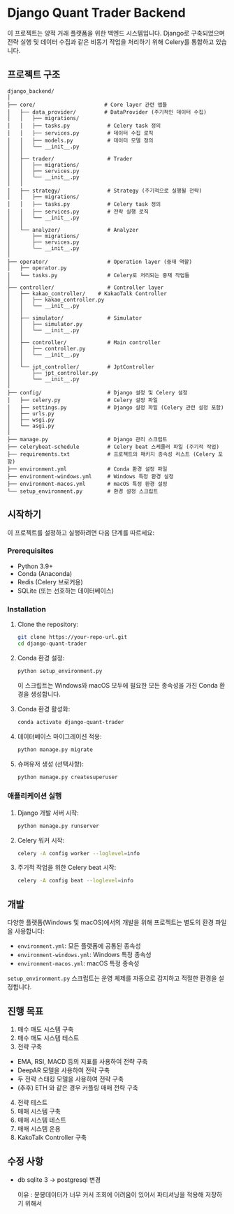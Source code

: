 # Django Quant Trader Backend

이 프로젝트는 양적 거래 플랫폼을 위한 백엔드 시스템입니다. Django로 구축되었으며 전략 실행 및 데이터 수집과 같은 비동기 작업을 처리하기 위해 Celery를 통합하고 있습니다.

## 프로젝트 구조

```
django_backend/
│
├── core/                      # Core layer 관련 앱들
│   ├── data_provider/         # DataProvider (주기적인 데이터 수집)
│   │   ├── migrations/
│   │   ├── tasks.py            # Celery task 정의
│   │   ├── services.py         # 데이터 수집 로직
│   │   ├── models.py           # 데이터 모델 정의
│   │   └── __init__.py
│   │
│   ├── trader/                 # Trader
│   │   ├── migrations/
│   │   ├── services.py
│   │   └── __init__.py
│   │
│   ├── strategy/               # Strategy (주기적으로 실행될 전략)
│   │   ├── migrations/
│   │   ├── tasks.py            # Celery task 정의
│   │   ├── services.py         # 전략 실행 로직
│   │   └── __init__.py
│   │
│   └── analyzer/               # Analyzer
│       ├── migrations/
│       ├── services.py
│       └── __init__.py
│
├── operator/                   # Operation layer (중재 역할)
│   ├── operator.py
│   └── tasks.py                # Celery로 처리되는 중재 작업들
│
├── controller/                 # Controller layer
│   ├── kakao_controller/    # KakaoTalk Controller
│   │   ├── kakao_controller.py
│   │   └── __init__.py
│   │
│   ├── simulator/              # Simulator
│   │   ├── simulator.py
│   │   └── __init__.py
│   │
│   ├── controller/             # Main controller
│   │   ├── controller.py
│   │   └── __init__.py
│   │
│   └── jpt_controller/         # JptController
│       ├── jpt_controller.py
│       └── __init__.py
│
├── config/                     # Django 설정 및 Celery 설정
│   ├── celery.py               # Celery 설정 파일
│   ├── settings.py             # Django 설정 파일 (Celery 관련 설정 포함)
│   ├── urls.py
│   ├── wsgi.py
│   └── asgi.py
│
├── manage.py                   # Django 관리 스크립트
├── celerybeat-schedule         # Celery beat 스케줄러 파일 (주기적 작업)
├── requirements.txt            # 프로젝트의 패키지 종속성 리스트 (Celery 포함)
├── environment.yml             # Conda 환경 설정 파일
├── environment-windows.yml     # Windows 특정 환경 설정
├── environment-macos.yml       # macOS 특정 환경 설정
└── setup_environment.py        # 환경 설정 스크립트
```

## 시작하기

이 프로젝트를 설정하고 실행하려면 다음 단계를 따르세요:

### Prerequisites

- Python 3.9+
- Conda (Anaconda)
- Redis (Celery 브로커용)
- SQLite (또는 선호하는 데이터베이스)

### Installation

1. Clone the repository:

   ```bash
   git clone https://your-repo-url.git
   cd django-quant-trader
   ```

2. Conda 환경 설정:

   ```bash
   python setup_environment.py
   ```

   이 스크립트는 Windows와 macOS 모두에 필요한 모든 종속성을 가진 Conda 환경을 생성합니다.

3. Conda 환경 활성화:

   ```bash
   conda activate django-quant-trader
   ```

4. 데이터베이스 마이그레이션 적용:

   ```bash
   python manage.py migrate
   ```

5. 슈퍼유저 생성 (선택사항):
   ```bash
   python manage.py createsuperuser
   ```

### 애플리케이션 실행

1. Django 개발 서버 시작:

   ```bash
   python manage.py runserver
   ```

2. Celery 워커 시작:

   ```bash
   celery -A config worker --loglevel=info
   ```

3. 주기적 작업을 위한 Celery beat 시작:
   ```bash
   celery -A config beat --loglevel=info
   ```

## 개발

다양한 플랫폼(Windows 및 macOS)에서의 개발을 위해 프로젝트는 별도의 환경 파일을 사용합니다:

- `environment.yml`: 모든 플랫폼에 공통된 종속성
- `environment-windows.yml`: Windows 특정 종속성
- `environment-macos.yml`: macOS 특정 종속성

`setup_environment.py` 스크립트는 운영 체제를 자동으로 감지하고 적절한 환경을 설정합니다.

## 진행 목표

1. 매수 매도 시스템 구축
2. 매수 매도 시스템 테스트
3. 전략 구축

- EMA, RSI, MACD 등의 지표를 사용하여 전략 구축
- DeepAR 모델을 사용하여 전략 구축
- 두 전략 스태킹 모델을 사용하여 전략 구축
- (추후) ETH 와 같은 경우 커플링 매매 전략 구축

4. 전략 테스트
5. 매매 시스템 구축
6. 매매 시스템 테스트
7. 매매 시스템 운용
8. KakoTalk Controller 구축

## 수정 사항

- db sqlite 3 -> postgresql 변경

  이유 : 분봉데이터가 너무 커서 조회에 어려움이 있어서 파티셔닝을 적용해 저장하기 위해서

